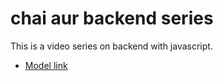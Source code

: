 # chai aur backend series

This is a video series on backend with javascript.

- [Model link](https://app.eraser.io/workspace/YtPqZ1VogxGy1jzIDkzj?origin=share)
